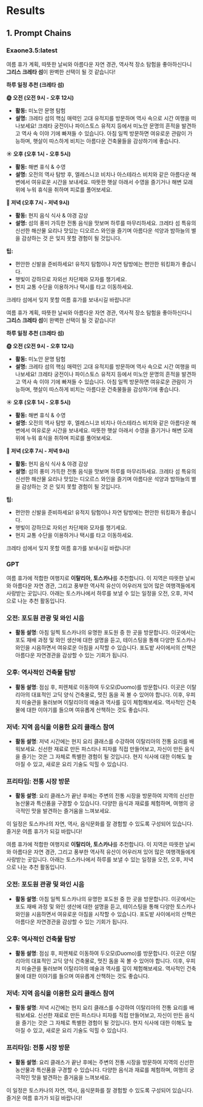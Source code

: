 # Results

## 1. Prompt Chains

### Exaone3.5:latest


여름 휴가 계획, 따뜻한 날씨와 아름다운 자연 경관, 역사적 장소 탐험을 좋아하신다니 **그리스 크레타 섬**이 완벽한 선택이 될 것 같습니다!

**하루 일정 추천 (크레타 섬)**

**🌞 오전 (오전 9시 - 오후 12시)**

* **활동:** 미노안 문명 탐험
* **설명:** 크레타 섬의 핵심 매력인 고대 유적지를 방문하며 역사 속으로 시간 여행을 떠나보세요! 크레타 궁전이나 파이스토스 유적지 등에서 미노안 문명의 흔적을 발견하고 역사 속 이야 기에 빠져들 수 있습니다. 아침 일찍 방문하면 여유로운 관람이 가능하며, 햇살이 따스하게 비치는 아름다운 건축물들을 감상하기에 좋습니다.

**☀️ 오후 (오후 1시 - 오후 5시)**

* **활동:** 해변 휴식 & 수영
* **설명:** 오전의 역사 탐방 후, 엘레스니코 비치나 아스테라스 비치와 같은 아름다운 해변에서 여유로운 시간을 보내세요. 따뜻한 햇살 아래서 수영을 즐기거나 해변 모래 위에 누워 휴식을 취하며 피로를 풀어보세요.

**🌇 저녁 (오후 7시 - 저녁 9시)**

* **활동:** 현지 음식 식사 & 야경 감상
* **설명:** 섬의 풍미 가득한 전통 음식을 맛보며 하루를 마무리하세요. 크레타 섬 특유의 신선한 해산물 요리나 맛있는 디오르스 와인을 즐기며 아름다운 석양과 밤하늘의 별을 감상하는 것 은 잊지 못할 경험이 될 것입니다.

**팁:**

* 편안한 신발을 준비하세요! 유적지 탐험이나 자연 탐방에는 편안한 워킹화가 좋습니다.
* 햇빛이 강하므로 자외선 차단제와 모자를 챙기세요.
* 현지 교통 수단을 이용하거나 택시를 타고 이동하세요.

크레타 섬에서 잊지 못할 여름 휴가를 보내시길 바랍니다!

여름 휴가 계획, 따뜻한 날씨와 아름다운 자연 경관, 역사적 장소 탐험을 좋아하신다니 **그리스 크레타 섬**이 완벽한 선택이 될 것 같습니다!

**하루 일정 추천 (크레타 섬)**

**🌞 오전 (오전 9시 - 오후 12시)**

* **활동:** 미노안 문명 탐험
* **설명:** 크레타 섬의 핵심 매력인 고대 유적지를 방문하며 역사 속으로 시간 여행을 떠나보세요! 크레타 궁전이나 파이스토스 유적지 등에서 미노안 문명의 흔적을 발견하고 역사 속 이야 기에 빠져들 수 있습니다. 아침 일찍 방문하면 여유로운 관람이 가능하며, 햇살이 따스하게 비치는 아름다운 건축물들을 감상하기에 좋습니다.

**☀️ 오후 (오후 1시 - 오후 5시)**

* **활동:** 해변 휴식 & 수영
* **설명:** 오전의 역사 탐방 후, 엘레스니코 비치나 아스테라스 비치와 같은 아름다운 해변에서 여유로운 시간을 보내세요. 따뜻한 햇살 아래서 수영을 즐기거나 해변 모래 위에 누워 휴식을 취하며 피로를 풀어보세요.

**🌇 저녁 (오후 7시 - 저녁 9시)**

* **활동:** 현지 음식 식사 & 야경 감상
* **설명:** 섬의 풍미 가득한 전통 음식을 맛보며 하루를 마무리하세요. 크레타 섬 특유의 신선한 해산물 요리나 맛있는 디오르스 와인을 즐기며 아름다운 석양과 밤하늘의 별을 감상하는 것 은 잊지 못할 경험이 될 것입니다.

**팁:**

* 편안한 신발을 준비하세요! 유적지 탐험이나 자연 탐방에는 편안한 워킹화가 좋습니다.
* 햇빛이 강하므로 자외선 차단제와 모자를 챙기세요.
* 현지 교통 수단을 이용하거나 택시를 타고 이동하세요.

크레타 섬에서 잊지 못할 여름 휴가를 보내시길 바랍니다!

### GPT

여름 휴가에 적합한 여행지로 **이탈리아, 토스카나**를 추천합니다. 이 지역은 따뜻한 날씨와 아름다운 자연 경관, 그리고 풍부한 역사적 유산이 어우러져 있어 많은 여행객들에게 사랑받는  곳입니다. 아래는 토스카나에서 하루를 보낼 수 있는 일정을 오전, 오후, 저녁으로 나눈 추천 활동입니다.

### 오전: 포도원 관광 및 와인 시음

- **활동 설명**: 아침 일찍 토스카나의 유명한 포도원 중 한 곳을 방문합니다. 이곳에서는 포도 재배 과정 및 와인 생산에 대한 설명을 듣고, 테이스팅을 통해 다양한 토스카나 와인을 시음하면서 여유로운 아침을 시작할 수 있습니다. 포도밭 사이에서의 산책은 아름다운 자연경관을 감상할 수 있는 기회가 됩니다.

### 오후: 역사적인 건축물 탐방

- **활동 설명**: 점심 후, 피렌체로 이동하여 두오모(Duomo)를 방문합니다. 이곳은 이탈리아의 대표적인 고딕 양식 건축물로, 멋진 돔을 꼭 볼 수 있어야 합니다. 이후, 우피치 미술관을 둘러보며 이탈리아의 예술과 역사를 깊이 체험해보세요. 역사적인 건축물에 대한 이야기를 들으며 여유롭게 산책하는 것도 좋습니다.

### 저녁: 지역 음식을 이용한 요리 클래스 참여

- **활동 설명**: 저녁 시간에는 현지 요리 클래스를 수강하여 이탈리아의 전통 요리를 배워보세요. 신선한 재료로 만든 파스타나 피자를 직접 만들어보고, 자신이 만든 음식을 즐기는 것은 그 자체로 특별한 경험이 될 것입니다. 현지 식사에 대한 이해도 높아질 수 있고, 새로운 요리 기술도 익힐 수 있습니다.

### 프리타임: 전통 시장 방문

- **활동 설명**: 요리 클래스가 끝난 후에는 주변의 전통 시장을 방문하여 지역의 신선한 농산물과 특산품을 구경할 수 있습니다. 다양한 음식과 재료를 체험하며, 여행의 궁극적인 맛을 발견하는 즐거움을 느껴보세요.

이 일정은 토스카나의 자연, 역사, 음식문화를 잘 경험할 수 있도록 구성되어 있습니다. 즐거운 여름 휴가가 되길 바랍니다!

여름 휴가에 적합한 여행지로 **이탈리아, 토스카나**를 추천합니다. 이 지역은 따뜻한 날씨와 아름다운 자연 경관, 그리고 풍부한 역사적 유산이 어우러져 있어 많은 여행객들에게 사랑받는  곳입니다. 아래는 토스카나에서 하루를 보낼 수 있는 일정을 오전, 오후, 저녁으로 나눈 추천 활동입니다.

### 오전: 포도원 관광 및 와인 시음

- **활동 설명**: 아침 일찍 토스카나의 유명한 포도원 중 한 곳을 방문합니다. 이곳에서는 포도 재배 과정 및 와인 생산에 대한 설명을 듣고, 테이스팅을 통해 다양한 토스카나 와인을 시음하면서 여유로운 아침을 시작할 수 있습니다. 포도밭 사이에서의 산책은 아름다운 자연경관을 감상할 수 있는 기회가 됩니다.

### 오후: 역사적인 건축물 탐방

- **활동 설명**: 점심 후, 피렌체로 이동하여 두오모(Duomo)를 방문합니다. 이곳은 이탈리아의 대표적인 고딕 양식 건축물로, 멋진 돔을 꼭 볼 수 있어야 합니다. 이후, 우피치 미술관을 둘러보며 이탈리아의 예술과 역사를 깊이 체험해보세요. 역사적인 건축물에 대한 이야기를 들으며 여유롭게 산책하는 것도 좋습니다.

### 저녁: 지역 음식을 이용한 요리 클래스 참여

- **활동 설명**: 저녁 시간에는 현지 요리 클래스를 수강하여 이탈리아의 전통 요리를 배워보세요. 신선한 재료로 만든 파스타나 피자를 직접 만들어보고, 자신이 만든 음식을 즐기는 것은 그 자체로 특별한 경험이 될 것입니다. 현지 식사에 대한 이해도 높아질 수 있고, 새로운 요리 기술도 익힐 수 있습니다.

### 프리타임: 전통 시장 방문

- **활동 설명**: 요리 클래스가 끝난 후에는 주변의 전통 시장을 방문하여 지역의 신선한 농산물과 특산품을 구경할 수 있습니다. 다양한 음식과 재료를 체험하며, 여행의 궁극적인 맛을 발견하는 즐거움을 느껴보세요.

이 일정은 토스카나의 자연, 역사, 음식문화를 잘 경험할 수 있도록 구성되어 있습니다. 즐거운 여름 휴가가 되길 바랍니다!
